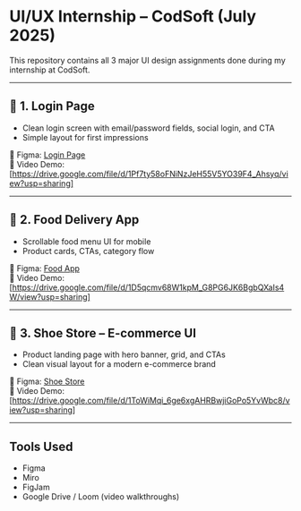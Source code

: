 # UI/UX Internship – CodSoft (July 2025)

This repository contains all 3 major UI design assignments done during my internship at CodSoft.

---

## 🔐 1. Login Page

- Clean login screen with email/password fields, social login, and CTA
- Simple layout for first impressions

🔗 Figma: [Login Page](https://www.figma.com/design/kp3nGHKWMYpbfOG0QZVMJB/Login-Page-with-Components)  
🎥 Video Demo: [https://drive.google.com/file/d/1Pf7ty58oFNiNzJeH55V5YO39F4_Ahsyq/view?usp=sharing]

---

## 🍔 2. Food Delivery App

- Scrollable food menu UI for mobile
- Product cards, CTAs, category flow

🔗 Figma: [Food App](https://www.figma.com/design/6Xyba504zFXAZvypR8uKoe/Untitled)  
🎥 Video Demo: [https://drive.google.com/file/d/1D5qcmv68W1kpM_G8PG6JK6BgbQXaIs4W/view?usp=sharing]

---

## 🛒 3. Shoe Store – E-commerce UI

- Product landing page with hero banner, grid, and CTAs
- Clean visual layout for a modern e-commerce brand

🔗 Figma: [Shoe Store](https://www.figma.com/design/TXPDEj9aRyAGDMJxgIawzY/Ecom-Shoe-Store)  
🎥 Video Demo: [https://drive.google.com/file/d/1ToWiMqi_6ge6xgAHRBwjiGoPo5YvWbc8/view?usp=sharing]

---

## Tools Used

- Figma  
- Miro  
- FigJam  
- Google Drive / Loom (video walkthroughs)

